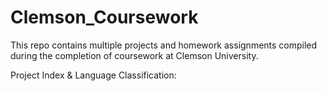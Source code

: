 # Clemson_Coursework

This repo contains multiple projects and homework assignments compiled during the completion of coursework at Clemson University.

Project Index & Language Classification:

